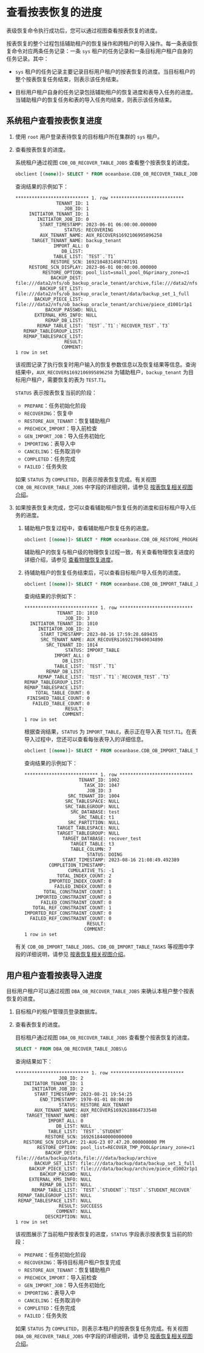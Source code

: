 # 查看按表恢复的进度

表级恢复命令执行成功后，您可以通过视图查看按表恢复的进度。

按表恢复的整个过程包括辅助租户的恢复操作和跨租户的导入操作。每一条表级恢复命令对应两条任务记录：一条 `sys` 租户的任务记录和一条目标用户租户自身的任务记录。其中：

* `sys` 租户的任务记录主要记录目标用户租户的按表恢复的进度。当目标租户的整个按表恢复任务结束，则表示该任务结束。

* 目标用户租户自身的任务记录包括辅助租户的恢复进度和表导入任务的进度。当辅助租户的恢复任务和表的导入任务均结束，则表示该任务结束。

## 系统租户查看按表恢复进度

1. 使用 `root` 用户登录表待恢复的目标租户所在集群的 `sys` 租户。

2. 查看按表恢复的进度。

   系统租户通过视图 `CDB_OB_RECOVER_TABLE_JOBS` 查看整个按表恢复的进度。

   ```sql
   obclient [(none)]> SELECT * FROM oceanbase.CDB_OB_RECOVER_TABLE_JOBS\G
   ```

   查询结果的示例如下：

   ```shell
   *************************** 1. row ***************************
                  TENANT_ID: 1
                     JOB_ID: 1
        INITIATOR_TENANT_ID: 1
           INITIATOR_JOB_ID: 0
            START_TIMESTAMP: 2023-06-01 06:00:00.000000
                     STATUS: RECOVERING
            AUX_TENANT_NAME: AUX_RECOVER$1692106995896258
         TARGET_TENANT_NAME: backup_tenant
                 IMPORT_ALL: 0
                    DB_LIST: 
                 TABLE_LIST: `TEST`.`T1`
                RESTORE_SCN: 1692104831498747191
        RESTORE_SCN_DISPLAY: 2023-06-01 00:00:00.000000
             RESTORE_OPTION: pool_list=small_pool_0&primary_zone=z1
                BACKUP_DEST: file:///data2/nfs/ob_backup_oracle_tenant/archive,file:///data2/nfs/ob_backup_oracle_tenant/data
            BACKUP_SET_LIST: file:///data2/nfs/ob_backup_oracle_tenant/data/backup_set_1_full
          BACKUP_PIECE_LIST: file:///data2/nfs/ob_backup_oracle_tenant/archive/piece_d1001r1p1
              BACKUP_PASSWD: NULL
          EXTERNAL_KMS_INFO: NULL
              REMAP_DB_LIST: 
           REMAP_TABLE_LIST: `TEST`.`T1`:`RECOVER_TEST`.`T3`
      REMAP_TABLEGROUP_LIST:
      REMAP_TABLESPACE_LIST:
                     RESULT: 
                    COMMENT: 
   1 row in set
   ```

   该视图记录了执行恢复时用户输入的恢复参数信息以及恢复结果等信息。查询结果中，`AUX_RECOVER$1692106995896258` 为辅助租户，`backup_tenant` 为目标用户租户，需要恢复的表为 `TEST`.`T1`。
   
   `STATUS` 表示按表恢复当前的阶段：

   * `PREPARE`：任务初始化阶段
   * `RECOVERING`：恢复中
   * `RESTORE_AUX_TENANT`：恢复辅助租户
   * `PRECHECK_IMPORT`：导入前检查
   * `GEN_IMPORT_JOB`：导入任务初始化
   * `IMPORTING`：表导入中
   * `CANCELING`：任务取消中
   * `COMPLETED`：任务完成
   * `FAILED`：任务失败
   
   如果 `STATUS` 为 `COMPLETED`，则表示按表恢复完成。有关视图 `CDB_OB_RECOVER_TABLE_JOBS` 中字段的详细说明，请参见 [按表恢复相关视图介绍](700.views-of-the-table-recovery.md)。

3. 如果按表恢复未完成，您可以查看辅助租户恢复任务的进度和目标租户导入任务的进度。

   1. 辅助租户恢复过程中，查看辅助租户恢复任务的进度。

      ```sql
      obclient [(none)]> SELECT * FROM oceanbase.CDB_OB_RESTORE_PROGRESS\G
      ```

      辅助租户的恢复与租户级的物理恢复过程一致，有关查看物理恢复进度的详细介绍，请参见 [查看物理恢复进度](../600.restore-data/400.view-the-restore-progress.md)。

   2. 待辅助租户的恢复任务结束后，可以查看目标租户导入任务的进度。

      ```sql
      obclient [(none)]> SELECT * FROM oceanbase.CDB_OB_IMPORT_TABLE_JOBS\G
      ```

      查询结果的示例如下：

      ```shell
      *************************** 1. row ***************************
                  TENANT_ID: 1010
                     JOB_ID: 3
        INITIATOR_TENANT_ID: 1010
           INITIATOR_JOB_ID: 2
            START_TIMESTAMP: 2023-08-16 17:59:28.689435
            SRC_TENANT_NAME: AUX_RECOVER$1692179849034890
              SRC_TENANT_ID: 1014
                     STATUS: IMPORT_TABLE
                 IMPORT_ALL: 0
                    DB_LIST:
                 TABLE_LIST: `TEST`.`T1`
              REMAP_DB_LIST:
           REMAP_TABLE_LIST: `TEST`.`T1`:`RECOVER_TEST`.`T3`
      REMAP_TABLEGROUP_LIST:
      REMAP_TABLESPACE_LIST:
          TOTAL_TABLE_COUNT: 0
       FINISHED_TABLE_COUNT: 0
         FAILED_TABLE_COUNT: 0
                     RESULT:
                    COMMENT:
      1 row in set
      ```

      根据查询结果，`STATUS` 为 `IMPORT_TABLE`，表示正在导入表 `TEST`.`T1`。在表导入过程中，您还可以查看每张表导入的详细信息。     

      ```sql
      obclient [(none)]> SELECT * FROM oceanbase.CDB_OB_IMPORT_TABLE_TASKS\G
      ```

      查询结果的示例如下：

      ```shell
      *************************** 1. row ***************************
                          TENANT_ID: 1002
                            TASK_ID: 1047
                             JOB_ID: 3
                      SRC_TENANT_ID: 1004
                     SRC_TABLESPACE: NULL
                     SRC_TABLEGROUP: NULL
                       SRC_DATABASE: test
                          SRC_TABLE: t1
                      SRC_PARTITION: NULL
                  TARGET_TABLESPACE: NULL
                  TARGET_TABLEGROUP: NULL
                    TARGET_DATABASE: recover_test
                       TARGET_TABLE: t3
                       TABLE_COLUMN: 7
                             STATUS: DOING
                    START_TIMESTAMP: 2023-08-16 21:08:49.492389
               COMPLETION_TIMESTAMP: 
                      CUMULATIVE_TS: -1
                  TOTAL_INDEX_COUNT: 2
               IMPORTED_INDEX_COUNT: 0
                 FAILED_INDEX_COUNT: 0
             TOTAL_CONSTRAINT_COUNT: 1
          IMPORTED_CONSTRAINT_COUNT: 0
            FAILED_CONSTRAINT_COUNT: 0
         TOTAL_REF_CONSTRAINT_COUNT: 1
      IMPORTED_REF_CONSTRAINT_COUNT: 0
        FAILED_REF_CONSTRAINT_COUNT: 0
                             RESULT: 
                            COMMENT:
      1 row in set
      ```

 
   有关 `CDB_OB_IMPORT_TABLE_JOBS`、`CDB_OB_IMPORT_TABLE_TASKS` 等视图中字段的详细说明，请参见 [按表恢复相关视图介绍](700.views-of-the-table-recovery.md)。


## 用户租户查看按表导入进度

目标用户租户可以通过视图 `DBA_OB_RECOVER_TABLE_JOBS` 来确认本租户整个按表恢复的进度。

1. 目标租户的租户管理员登录数据库。

2. 查看表恢复的进度。

   目标租户通过视图 `DBA_OB_RECOVER_TABLE_JOBS` 查看整个按表恢复的进度。

   ```sql
   SELECT * FROM DBA_OB_RECOVER_TABLE_JOBS\G
   ```

   查询结果如下：

   ```shell
   *************************** 1. row ***************************
                   JOB_ID: 2
      INITIATOR_TENANT_ID: 1
         INITIATOR_JOB_ID: 2
          START_TIMESTAMP: 2023-08-21 19:54:25
            END_TIMESTAMP: 1970-01-01 08:00:00
                   STATUS: RESTORE_AUX_TENANT
          AUX_TENANT_NAME: AUX_RECOVER$1692618864733548
       TARGET_TENANT_NAME: OBT
               IMPORT_ALL: 0
                  DB_LIST: NULL
               TABLE_LIST: `TEST`.`STUDENT`
              RESTORE_SCN: 1692618440000000000
      RESTORE_SCN_DISPLAY: 21-AUG-23 07.47.20.000000000 PM
           RESTORE_OPTION: pool_list=RECOVER_TMP_POOL&primary_zone=z1
              BACKUP_DEST: file:///data/backup/data,file:///data/backup/archive
          BACKUP_SET_LIST: file:///data/backup/data/backup_set_1_full
        BACKUP_PIECE_LIST: file:///data/backup/archive/piece_d1002r1p1
            BACKUP_PASSWD: NULL
        EXTERNAL_KMS_INFO: NULL
            REMAP_DB_LIST: NULL
         REMAP_TABLE_LIST: `TEST`.`STUDENT`:`TEST`.`STUDENT_RECOVER`
    REMAP_TABLEGROUP_LIST: NULL
    REMAP_TABLESPACE_LIST: NULL
                   RESULT: SUCCEESS
                  COMMENT: NULL
              DESCRIPTION: NULL
   1 row in set
   ```

   该视图展示了当前租户按表恢复的进度，`STATUS` 字段表示按表恢复当前的阶段：

   * `PREPARE`：任务初始化阶段
   * `RECOVERING`：等待目标用户租户恢复完成
   * `RESTORE_AUX_TENANT`：恢复辅助租户
   * `PRECHECK_IMPORT`：导入前检查
   * `GEN_IMPORT_JOB`：导入任务初始化
   * `IMPORTING`：表导入中
   * `CANCELING`：任务取消中
   * `COMPLETED`：任务完成
   * `FAILED`：任务失败
   
   如果 `STATUS` 为 `COMPLETED`，则表示本租户的按表恢复任务完成。有关视图 `DBA_OB_RECOVER_TABLE_JOBS` 中字段的详细说明，请参见 [按表恢复相关视图介绍](700.views-of-the-table-recovery.md)。







